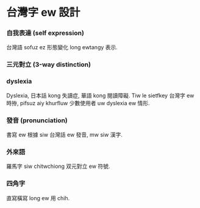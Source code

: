 # 台灣字 ew 設計

### 自我表達 (self expression)

台灣語 sofuz ez 形態變化 long ewtangy 表示.

### 三元對立 (3-way distinction)

### dyslexia

Dyslexia, 日本話 kong 失讀症, 華語 kong 閱讀障礙. Tiw le sietfkey 台灣字 ew 時拵, pifsuz aiy khurfluw 少數使用者 uw dyslexia ew 情形.

### 發音 (pronunciation)

書寫 ew 根據 siw 台灣話 ew 發音, mw siw 漢字.

### 外來語

羅馬字 siw chitwchiong 双元對立 ew 符號.

### 四角字

直寫橫寫 long ew 用 chih.